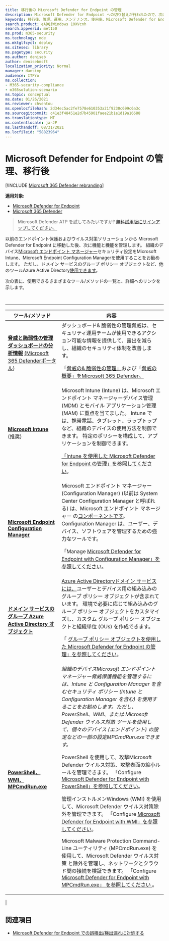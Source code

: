 ```yaml
---
title: 移行後の Microsoft Defender for Endpoint の管理
description: Microsoft Defender for Endpoint への切り替えが行われたので、次に、脅威保護機能を管理します。
keywords: 移行後、管理、運用、メンテナンス、使用率、Microsoft Defender for Endpoint、edr
search.product: eADQiWindows 10XVcnh
search.appverid: met150
ms.prod: m365-security
ms.technology: mde
ms.mktglfcycl: deploy
ms.sitesec: library
ms.pagetype: security
ms.author: deniseb
author: denisebmsft
localization_priority: Normal
manager: dansimp
audience: ITPro
ms.collection:
- M365-security-compliance
- m365solution-scenario
ms.topic: conceptual
ms.date: 01/26/2021
ms.reviewer: chventou
ms.openlocfilehash: 2d34ec5ac2fe7578e610353a21f9230c699c6a3c
ms.sourcegitcommit: c41e3f48451e2d7b45901faee21b1e1d19a16688
ms.translationtype: MT
ms.contentlocale: ja-JP
ms.lasthandoff: 08/31/2021
ms.locfileid: "58823964"
---
```

# <a name="manage-microsoft-defender-for-endpoint-post-migration"></a>Microsoft Defender for Endpoint の管理、移行後

[!INCLUDE [Microsoft 365 Defender rebranding](../../includes/microsoft-defender.md)]

**適用対象:**
- [Microsoft Defender for Endpoint](https://go.microsoft.com/fwlink/p/?linkid=2154037)
- [Microsoft 365 Defender](https://go.microsoft.com/fwlink/?linkid=2118804)

> Microsoft Defender ATP を試してみたいですか? [無料試用版にサインアップしてください。](https://signup.microsoft.com/create-account/signup?products=7f379fee-c4f9-4278-b0a1-e4c8c2fcdf7e&ru=https://aka.ms/MDEp2OpenTrial?ocid=docs-wdatp-exposedapis-abovefoldlink)

以前のエンドポイント保護およびウイルス対策ソリューションから Microsoft Defender for Endpoint に移動した後、次に機能と機能を管理します。 組織のデバイス[Microsoft エンドポイント マネージャー](/mem/endpoint-manager-overview)セキュリティ設定をMicrosoft Intune、Microsoft Endpoint Configuration Manager[](/mem/intune/fundamentals/what-is-intune)を使用することをお勧めします[](/mem/configmgr/core/understand/introduction)。 ただし、ドメイン サービスのグループ ポリシー オブジェクトなど、他のツールAzure Active Directory[使用できます](/azure/active-directory-domain-services/manage-group-policy)。

次の表に、使用できるさまざまなツール/メソッドの一覧と、詳細へのリンクを示します。

<br>

****

|ツール/メソッド|内容|
|---|---|
|**[脅威と脆弱性の管理ダッシュボードの分析情報](/windows/security/threat-protection/microsoft-defender-atp/tvm-dashboard-insights)** [(Microsoft 365 Defenderポータル](https://security.microsoft.com/))|ダッシュボード& 脆弱性の管理脅威は、セキュリティ運用チームが使用できるアクション可能な情報を提供して、露出を減らし、組織のセキュリティ体制を改善します。 <p> 「[脅威の& 脆弱性の管理」](/microsoft-365/security/defender-endpoint/next-gen-threat-and-vuln-mgt)および「[脅威の概要」をMicrosoft 365 Defender。](/microsoft-365/security/defender-endpoint/use)|
|**[Microsoft Intune](/mem/intune/fundamentals/what-is-intune)** (推奨)|Microsoft Intune (Intune) は、Microsoft エンドポイント マネージャー[](/mem/endpoint-manager-overview)デバイス管理 (MDM) とモバイル アプリケーション管理 (MAM) に重点を当てました。 Intune では、携帯電話、タブレット、ラップトップなど、組織のデバイスの使用方法を制御できます。 特定のポリシーを構成して、アプリケーションを制御できます。 <p> [「Intune を使用した Microsoft Defender for Endpoint の管理」を参照してください](manage-atp-post-migration-intune.md)。|
|**[Microsoft Endpoint Configuration Manager](/mem/configmgr/core/understand/introduction)**|Microsoft エンドポイント マネージャー (Configuration Manager) (以前は System Center Configuration Manager と呼ばれる) は、Microsoft エンドポイント マネージャー の[コンポーネントです](/mem/endpoint-manager-overview)。 Configuration Manager は、ユーザー、デバイス、ソフトウェアを管理するための強力なツールです。 <p> 「Manage [Microsoft Defender for Endpoint with Configuration Manager」を参照してください](manage-atp-post-migration-configuration-manager.md)。|
|**[ドメイン サービスのグループ Azure Active Directory オブジェクト](/azure/active-directory-domain-services/manage-group-policy)**|[Azure Active Directoryドメイン サービスには、](/azure/active-directory-domain-services/overview)ユーザーとデバイス用の組み込みのグループ ポリシー オブジェクトが含まれています。 環境で必要に応じて組み込みのグループ ポリシー オブジェクトをカスタマイズし、カスタム グループ ポリシー オブジェクトと組織単位 (OUs) を作成できます。 <p> 「 [グループ ポリシー オブジェクトを使用した Microsoft Defender for Endpoint の管理」を参照してください](manage-atp-post-migration-group-policy-objects.md)。|
|**[PowerShell、WMI、MPCmdRun.exe](manage-atp-post-migration-other-tools.md)**|*組織のデバイスMicrosoft エンドポイント マネージャー脅威保護機能を管理するには、Intune と Configuration Manager を含むセキュリティ ポリシー (Intune と Configuration Manager を含む) を使用することをお勧めします。ただし、PowerShell、WMI、または Microsoft Defender ウイルス対策 ツールを使用して、個々のデバイス (エンドポイント) の設定などの一部の設定MPCmdRun.exeできます。* <p> PowerShell を使用して、攻撃Microsoft Defender ウイルス対策、攻撃表面の縮小ルールを管理できます。 「Configure [Microsoft Defender for Endpoint with PowerShell」を参照してください](manage-atp-post-migration-other-tools.md#configure-microsoft-defender-for-endpoint-with-powershell)。 <p> 管理インストルメンWindows (WMI) を使用して、Microsoft Defender ウイルス対策除外を管理できます。 「Configure [Microsoft Defender for Endpoint with WMI」を参照してください](manage-atp-post-migration-other-tools.md#configure-microsoft-defender-for-endpoint-with-windows-management-instrumentation-wmi)。 <p> Microsoft Malware Protection Command-Line ユーティリティ (MPCmdRun.exe) を使用して、Microsoft Defender ウイルス対策 と除外を管理し、ネットワークとクラウド間の接続を検証できます。 「Configure [Microsoft Defender for Endpoint with MPCmdRun.exe」 を参照してください ](manage-atp-post-migration-other-tools.md#configure-microsoft-defender-for-endpoint-with-microsoft-malware-protection-command-line-utility-mpcmdrunexe)。|
|

## <a name="see-also"></a>関連項目

- [Microsoft Defender for Endpoint での誤検出/検出漏れに対処する](defender-endpoint-false-positives-negatives.md)
